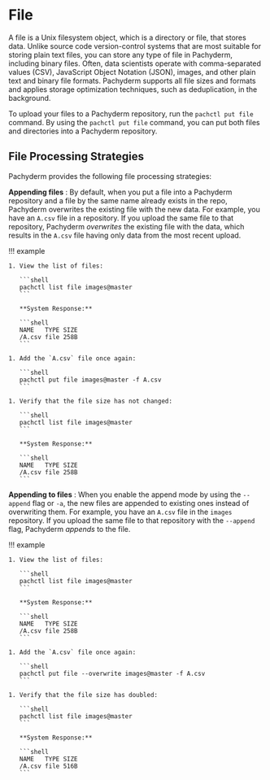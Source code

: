 # File

A file is a Unix filesystem object, which is a directory or
file, that stores data. Unlike source code
version-control systems that are most suitable for storing plain text
files, you can store any type of file in Pachyderm, including
binary files. Often, data scientists operate with
comma-separated values (CSV), JavaScript Object Notation (JSON),
images, and other plain text and binary file
formats. Pachyderm supports all file sizes and formats and applies
storage optimization techniques, such as deduplication, in the
background.

To upload your files to a Pachyderm repository, run the
`pachctl put file` command. By using the `pachctl put file`
command, you can put both files and directories into a Pachyderm repository.

## File Processing Strategies

Pachyderm provides the following file processing strategies:

**Appending files**
:   By default, when you put a file into a Pachyderm repository and a
    file by the same name already exists in the repo, Pachyderm overwrites
    the existing file with the new data.
    For example, you have an `A.csv` file in a repository. If you upload the
    same file to that repository, Pachyderm *overwrites* the existing
    file with the data, which results in the `A.csv` file having only data
    from the most recent upload.

!!! example

    1. View the list of files:

       ```shell
       pachctl list file images@master
       ```

       **System Response:**

       ```shell
       NAME   TYPE SIZE
       /A.csv file 258B
       ```

    1. Add the `A.csv` file once again:

       ```shell
       pachctl put file images@master -f A.csv
       ```

    1. Verify that the file size has not changed:

       ```shell
       pachctl list file images@master
       ```

       **System Response:**

       ```shell
       NAME   TYPE SIZE
       /A.csv file 258B
       ```

**Appending to files**
:   When you enable the append mode by using the `--append`
    flag or `-a`, the new files are appended to existing ones instead of overwriting them.
    For example, you have an `A.csv` file in the `images` repository.
    If you upload the same file to that repository with the
    `--append` flag, Pachyderm *appends* to the file.

!!! example

    1. View the list of files:

       ```shell
       pachctl list file images@master
       ```

       **System Response:**

       ```shell
       NAME   TYPE SIZE
       /A.csv file 258B
       ```

    1. Add the `A.csv` file once again:

       ```shell
       pachctl put file --overwrite images@master -f A.csv
       ```

    1. Verify that the file size has doubled:

       ```shell
       pachctl list file images@master
       ```

       **System Response:**

       ```shell
       NAME   TYPE SIZE
       /A.csv file 516B
       ```
